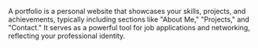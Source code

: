 A portfolio is a personal website that showcases your skills, projects, and achievements,
typically including sections like "About Me," "Projects," and "Contact." 
It serves as a powerful tool for job applications and networking, reflecting your professional identity.
